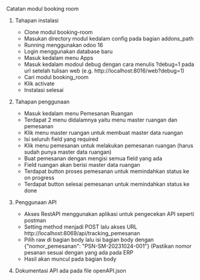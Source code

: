 Catatan modul booking room
1. Tahapan instalasi
   - Clone modul booking-room
   - Masukan directory modul kedalam config pada bagian addons_path
   - Running menggunakan odoo 16
   - Login menggunakan database baru
   - Masuk kedalam menu Apps
   - Masuk kedalam modoul debug dengan cara menulis ?debug=1 pada url setelah tulisan web (e.g. http://localhost:8016/web?debug=1)
   - Cari modul booking_room
   - Klik activate
   - Instalasi selesai

2. Tahapan penggunaan
   - Masuk kedalam menu Pemesanan Ruangan
   - Terdapat 2 menu didalamnya yaitu menu master ruangan dan pemesanan
   - Klik menu master ruangan untuk membuat master data ruangan
   - Isi seluruh field yang required
   - Klik menu pemesanan untuk melakukan pemesanan ruangan (harus sudah punya master data ruangan)
   - Buat pemesanan dengan mengisi semua field yang ada
   - Field ruangan akan berisi master data ruangan
   - Terdapat button proses pemesanan untuk memindahkan status ke on progress
   - Terdapat button selesai pemesanan untuk memindahkan status ke done

3. Penggunaan API
   - Akses RestAPI menggunakan aplikasi untuk pengecekan API seperti postman
   - Setting method menjadi POST lalu akses URL http://localhost:8069/api/tracking_pemesanan
   - Pilih raw di bagian body lalu isi bagian body dengan {"nomor_pemesanan": "PSN-SM-20231024-001"} (Pastikan nomor pesanan sesuai dengan yang ada pada ERP
   - Hasil akan muncul pada bagian body

4. Dokumentasi API ada pada file openAPI.json
